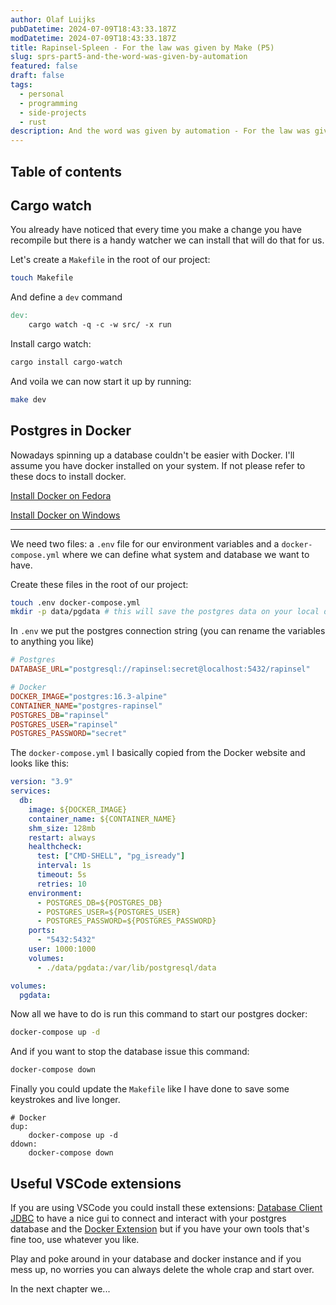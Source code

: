```yaml
---
author: Olaf Luijks
pubDatetime: 2024-07-09T18:43:33.187Z
modDatetime: 2024-07-09T18:43:33.187Z
title: Rapinsel-Spleen - For the law was given by Make (P5)
slug: sprs-part5-and-the-word-was-given-by-automation
featured: false
draft: false
tags:
  - personal
  - programming
  - side-projects
  - rust
description: And the word was given by automation - For the law was given by Make
---
```


## Table of contents

## Cargo watch

You already have noticed that every time you make a change you have recompile but there is a handy watcher we can install that will do that for us.

Let's create a `Makefile` in the root of our project:

```zsh
touch Makefile
```

And define a `dev` command

```makefile
dev:
	cargo watch -q -c -w src/ -x run
```

Install cargo watch:

```zsh
cargo install cargo-watch
```

And voila we can now start it up by running:

```zsh
make dev
```

## Postgres in Docker

Nowadays spinning up a database couldn't be easier with Docker. I'll assume you have docker installed on your system. If not please refer to these docs to install docker.

[Install Docker on Fedora](https://docs.docker.com/engine/install/fedora/)

[Install Docker on Windows](https://docs.docker.com/desktop/install/windows-install/)

<hr>

We need two files: a `.env` file for our environment variables and a `docker-compose.yml` where we can define what system and database we want to have.

Create these files in the root of our project:

```zsh
touch .env docker-compose.yml
mkdir -p data/pgdata # this will save the postgres data on your local disk
```

In `.env` we put the postgres connection string (you can rename the variables to anything you like)

```ini
# Postgres
DATABASE_URL="postgresql://rapinsel:secret@localhost:5432/rapinsel"

# Docker
DOCKER_IMAGE="postgres:16.3-alpine"
CONTAINER_NAME="postgres-rapinsel"
POSTGRES_DB="rapinsel"
POSTGRES_USER="rapinsel"
POSTGRES_PASSWORD="secret"
```

The `docker-compose.yml` I basically copied from the Docker website and looks like this:

```yml
version: "3.9"
services:
  db:
    image: ${DOCKER_IMAGE}
    container_name: ${CONTAINER_NAME}
    shm_size: 128mb
    restart: always
    healthcheck:
      test: ["CMD-SHELL", "pg_isready"]
      interval: 1s
      timeout: 5s
      retries: 10
    environment:
      - POSTGRES_DB=${POSTGRES_DB}
      - POSTGRES_USER=${POSTGRES_USER}
      - POSTGRES_PASSWORD=${POSTGRES_PASSWORD}
    ports:
      - "5432:5432"
    user: 1000:1000
    volumes:
      - ./data/pgdata:/var/lib/postgresql/data

volumes:
  pgdata:
```

Now all we have to do is run this command to start our postgres docker:

```zsh
docker-compose up -d
```

And if you want to stop the database issue this command:

```zsh
docker-compose down
```

Finally you could update the `Makefile` like I have done to save some keystrokes and live longer.

```make
# Docker
dup:
	docker-compose up -d
ddown:
	docker-compose down
```

## Useful VSCode extensions

If you are using VSCode you could install these extensions: [Database Client JDBC](https://marketplace.visualstudio.com/items?itemName=cweijan.dbclient-jdbc) to have a nice gui to connect and interact with your postgres database and the [Docker Extension](https://marketplace.visualstudio.com/items?itemName=ms-azuretools.vscode-docker) but if you have your own tools that's fine too, use whatever you like.

Play and poke around in your database and docker instance and if you mess up, no worries you can always delete the whole crap and start over.

In the next chapter we...
